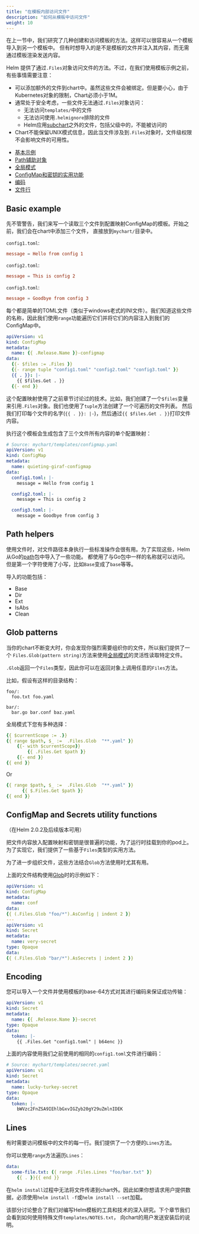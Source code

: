 ```yaml
---
title: "在模板内部访问文件"
description: "如何从模板中访问文件"
weight: 10
---
```



在上一节中，我们研究了几种创建和访问模板的方法。这样可以很容易从一个模板导入到另一个模板中。
但有时想导入的是不是模板的文件并注入其内容，而无需通过模板渲染发送内容。

Helm 提供了通过`.Files`对象访问文件的方法。不过，在我们使用模板示例之前，有些事情需要注意：

- 可以添加额外的文件到chart中。虽然这些文件会被绑定。但是要小心，由于Kubernetes对象的限制，Chart必须小于1M。
- 通常处于安全考虑，一些文件无法通过`.Files`对象访问：
  - 无法访问`templates/`中的文件
  - 无法访问使用`.helmignore`排除的文件
  - Helm应用[subchart](https://helm.sh/zh/docs/chart_template_guide/subcharts_and_globals)之外的文件，包括父级中的，不能被访问的
- Chart不能保留UNIX模式信息，因此当文件涉及到`.Files`对象时，文件级权限不会影响文件的可用性。

<!-- (see https://github.com/jonschlinkert/markdown-toc) -->

<!-- toc -->

- [基本示例](#basic-example)
- [Path辅助对象](#path-helpers)
- [全局模式](#glob-patterns)
- [ConfigMap和密钥的实用功能](#configmap-and-secrets-utility-functions)
- [编码](#encoding)
- [文件行](#lines)

<!-- tocstop -->

## Basic example

先不管警告，我们来写一个读取三个文件到配置映射ConfigMap的模板。开始之前，我们会在chart中添加三个文件，
直接放到`mychart/`目录中。

`config1.toml`:

```toml
message = Hello from config 1
```

`config2.toml`:

```toml
message = This is config 2
```

`config3.toml`:

```toml
message = Goodbye from config 3
```

每个都是简单的TOML文件（类似于windows老式的INI文件）。我们知道这些文件的名称，因此我们使用`range`功能遍历它们并将它们的内容注入到我们的ConfigMap中。

```yaml
apiVersion: v1
kind: ConfigMap
metadata:
  name: {{ .Release.Name }}-configmap
data:
  {{- $files := .Files }}
  {{- range tuple "config1.toml" "config2.toml" "config3.toml" }}
  {{ . }}: |-
    {{ $files.Get . }}
  {{- end }}
```

这个配置映射使用了之前章节讨论过的技术。比如，我们创建了一个`$files`变量来引用`.Files`对象。我们也使用了`tuple`方法创建了一个可遍历的文件列表。
然后我们打印每个文件的名字(`{{ . }}: |-`)，然后通过`{{ $files.Get . }}`打印文件内容。

执行这个模板会生成包含了三个文件所有内容的单个配置映射：

```yaml
# Source: mychart/templates/configmap.yaml
apiVersion: v1
kind: ConfigMap
metadata:
  name: quieting-giraf-configmap
data:
  config1.toml: |-
    message = Hello from config 1

  config2.toml: |-
    message = This is config 2

  config3.toml: |-
    message = Goodbye from config 3
```

## Path helpers

使用文件时，对文件路径本身执行一些标准操作会很有用。为了实现这些，Helm从Go的[path](https://golang.org/pkg/path/)包中导入了一些功能。
都使用了与Go包中一样的名称就可以访问。但是第一个字符使用了小写，比如`Base`变成了`base`等等。

导入的功能包括：
- Base
- Dir
- Ext
- IsAbs
- Clean

## Glob patterns

当你的chart不断变大时，你会发现你强烈需要组织你的文件，所以我们提供了一个
`Files.Glob(pattern string)`方法来使用[全局模式](https://godoc.org/github.com/gobwas/glob)的灵活性读取特定文件。

`.Glob`返回一个`Files`类型，因此你可以在返回对象上调用任意的`Files`方法。

比如，假设有这样的目录结构：

```
foo/:
  foo.txt foo.yaml

bar/:
  bar.go bar.conf baz.yaml
```

全局模式下您有多种选择：


```yaml
{{ $currentScope := .}}
{{ range $path, $_ :=  .Files.Glob  "**.yaml" }}
    {{- with $currentScope}}
        {{ .Files.Get $path }}
    {{- end }}
{{ end }}
```

Or

```yaml
{{ range $path, $_ :=  .Files.Glob  "**.yaml" }}
      {{ $.Files.Get $path }}
{{ end }}
```

## ConfigMap and Secrets utility functions

（在Helm 2.0.2及后续版本可用）

把文件内容放入配置映射和密钥是很普遍的功能，为了运行时挂载到你的pod上。为了实现它，我们提供了一些基于`Files`类型的实用方法。

为了进一步组织文件，这些方法结合`Glob`方法使用时尤其有用。

上面的文件结构使用[Glob](#glob-patterns)时的示例如下：

```yaml
apiVersion: v1
kind: ConfigMap
metadata:
  name: conf
data:
{{ (.Files.Glob "foo/*").AsConfig | indent 2 }}
---
apiVersion: v1
kind: Secret
metadata:
  name: very-secret
type: Opaque
data:
{{ (.Files.Glob "bar/*").AsSecrets | indent 2 }}
```

## Encoding

您可以导入一个文件并使用模板的base-64方式对其进行编码来保证成功传输：

```yaml
apiVersion: v1
kind: Secret
metadata:
  name: {{ .Release.Name }}-secret
type: Opaque
data:
  token: |-
    {{ .Files.Get "config1.toml" | b64enc }}
```

上面的内容使用我们之前使用的相同的`config1.toml`文件进行编码：

```yaml
# Source: mychart/templates/secret.yaml
apiVersion: v1
kind: Secret
metadata:
  name: lucky-turkey-secret
type: Opaque
data:
  token: |-
    bWVzc2FnZSA9IEhlbGxvIGZyb20gY29uZmlnIDEK
```

## Lines

有时需要访问模板中的文件的每一行。我们提供了一个方便的`Lines`方法。

你可以使用`range`方法遍历`Lines`：

```yaml
data:
  some-file.txt: {{ range .Files.Lines "foo/bar.txt" }}
    {{ . }}{{ end }}
```

在`helm install`过程中无法将文件传递到chart外。因此如果你想请求用户提供数据，必须使用`helm install -f`或`helm install --set`加载。

该部分讨论整合了我们对编写Helm模板的工具和技术的深入研究。下个章节我们会看到如何使用特殊文件`templates/NOTES.txt`， 
向chart的用户发送安装后的说明。
